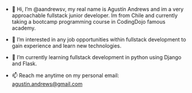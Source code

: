 - 👋 Hi, I’m @aandrewsv, my real name is Agustín Andrews and im a very approachable fullstack junior developer. Im from 
Chile and currently taking a bootcamp programming course in
CodingDojo famous academy.

- 👀 I’m interested in any job opportunities within fullstack development to gain experience and learn new technologies.
- 🌱 I’m currently learning fullstack development in python using Django and Flask.
- 📫 Reach me anytime on my personal email: agustin.andrews@gmail.com
